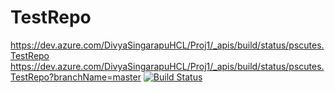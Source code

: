 # TestRepo
https://dev.azure.com/DivyaSingarapuHCL/Proj1/_apis/build/status/pscutes.TestRepo
https://dev.azure.com/DivyaSingarapuHCL/Proj1/_apis/build/status/pscutes.TestRepo?branchName=master
[![Build Status](https://dev.azure.com/DivyaSingarapuHCL/Proj1/_apis/build/status/pscutes.TestRepo)](https://dev.azure.com/DivyaSingarapuHCL/Proj1/_build/latest?definitionId=11)
